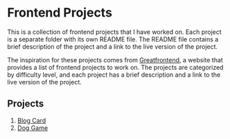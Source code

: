 # Frontend Projects

This is a collection of frontend projects that I have worked on. Each project is a separate folder with its own README file. The README file contains a brief description of the project and a link to the live version of the project.

The inspiration for these projects comes from [Greatfrontend](https://www.greatfrontend.com/prepare/coding?fpr=edwin28), a website that provides a list of frontend projects to work on. The projects are categorized by difficulty level, and each project has a brief description and a link to the live version of the project.

## Projects

1. [Blog Card](./blog-card)
2. [Dog Game](./dog-game)
